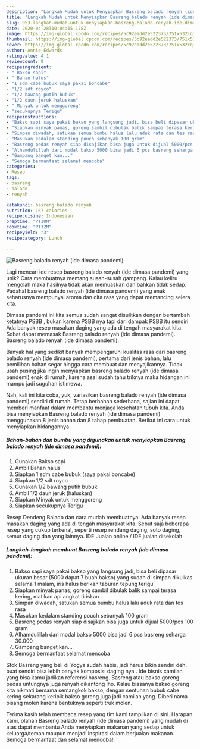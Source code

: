 ```yaml
---
description: "Langkah Mudah untuk Menyiapkan Basreng balado renyah (ide dimasa pandemi) Anti Gagal"
title: "Langkah Mudah untuk Menyiapkan Basreng balado renyah (ide dimasa pandemi) Anti Gagal"
slug: 953-langkah-mudah-untuk-menyiapkan-basreng-balado-renyah-ide-dimasa-pandemi-anti-gagal
date: 2020-04-28T10:04:15.178Z
image: https://img-global.cpcdn.com/recipes/5c92eadd2e522373/751x532cq70/basreng-balado-renyah-ide-dimasa-pandemi-foto-resep-utama.jpg
thumbnail: https://img-global.cpcdn.com/recipes/5c92eadd2e522373/751x532cq70/basreng-balado-renyah-ide-dimasa-pandemi-foto-resep-utama.jpg
cover: https://img-global.cpcdn.com/recipes/5c92eadd2e522373/751x532cq70/basreng-balado-renyah-ide-dimasa-pandemi-foto-resep-utama.jpg
author: Annie Edwards
ratingvalue: 4.1
reviewcount: 9
recipeingredient:
- " Bakso sapi"
- " Bahan halus"
- "1 sdm cabe bubuk saya pakai boncabe"
- "1/2 sdt royco"
- "1/2 bawang putih bubuk"
- "1/2 daun jeruk haluskan"
- " Minyak untuk menggoreng"
- "secukupnya Terigu"
recipeinstructions:
- "Bakso sapi saya pakai bakso yang langsung jadi, bisa beli dipasar ukuran besar (5000 dapat 7 buah bakso) yang sudah di simpan dikulkas selama 1 malam, iris halus berikan taburan tepung terigu"
- "Siapkan minyak panas, goreng sambil dibulak balik sampai terasa kering, matikan api angkat tiriskan"
- "Simpan diwadah, satukan semua bumbu halus lalu aduk rata dan tes rasa"
- "Masukan kedalam standing pouch sebanyak 100 gram"
- "Basreng pedas renyah siap disajikan bisa juga untuk dijual 5000/pcs 100 gram"
- "Alhamdulillah dari modal bakso 5000 bisa jadi 6 pcs basreng seharga 30.000"
- "Gampang banget kan..."
- "Semoga bermanfaat selamat mencoba"
categories:
- Resep
tags:
- basreng
- balado
- renyah

katakunci: basreng balado renyah 
nutrition: 167 calories
recipecuisine: Indonesian
preptime: "PT18M"
cooktime: "PT32M"
recipeyield: "3"
recipecategory: Lunch

---
```



![Basreng balado renyah (ide dimasa pandemi)](https://img-global.cpcdn.com/recipes/5c92eadd2e522373/751x532cq70/basreng-balado-renyah-ide-dimasa-pandemi-foto-resep-utama.jpg)

Lagi mencari ide resep basreng balado renyah (ide dimasa pandemi) yang unik? Cara membuatnya memang susah-susah gampang. Kalau keliru mengolah maka hasilnya tidak akan memuaskan dan bahkan tidak sedap. Padahal basreng balado renyah (ide dimasa pandemi) yang enak seharusnya mempunyai aroma dan cita rasa yang dapat memancing selera kita.

Dimasa pandemi ini kita semua sudah sangat disulitkan dengan bertambah ketatnya PSBB , bukan karena PSBB nya tapi dari dampak PSBB itu sendiri Ada banyak resep masakan daging yang ada di tengah masyarakat kita. Sobat dapat memasak Basreng balado renyah (ide dimasa pandemi). Basreng balado renyah (ide dimasa pandemi).

Banyak hal yang sedikit banyak mempengaruhi kualitas rasa dari basreng balado renyah (ide dimasa pandemi), pertama dari jenis bahan, lalu pemilihan bahan segar hingga cara membuat dan menyajikannya. Tidak usah pusing jika ingin menyiapkan basreng balado renyah (ide dimasa pandemi) enak di rumah, karena asal sudah tahu triknya maka hidangan ini mampu jadi suguhan istimewa.


Nah, kali ini kita coba, yuk, variasikan basreng balado renyah (ide dimasa pandemi) sendiri di rumah. Tetap berbahan sederhana, sajian ini dapat memberi manfaat dalam membantu menjaga kesehatan tubuh kita. Anda bisa menyiapkan Basreng balado renyah (ide dimasa pandemi) menggunakan 8 jenis bahan dan 8 tahap pembuatan. Berikut ini cara untuk menyiapkan hidangannya.

<!--inarticleads1-->

##### Bahan-bahan dan bumbu yang digunakan untuk menyiapkan Basreng balado renyah (ide dimasa pandemi):

1. Gunakan  Bakso sapi
1. Ambil  Bahan halus
1. Siapkan 1 sdm cabe bubuk (saya pakai boncabe)
1. Siapkan 1/2 sdt royco
1. Gunakan 1/2 bawang putih bubuk
1. Ambil 1/2 daun jeruk (haluskan)
1. Siapkan  Minyak untuk menggoreng
1. Siapkan secukupnya Terigu


Resep Dendeng Balado dan cara mudah membuatnya. Ada banyak resep masakan daging yang ada di tengah masyarakat kita. Sebut saja beberapa resep yang cukup terkenal, seperti resep rendang daging, soto daging, semur daging dan yang lainnya. IDE Jualan online / IDE jualan disekolah 

<!--inarticleads2-->

##### Langkah-langkah membuat Basreng balado renyah (ide dimasa pandemi):

1. Bakso sapi saya pakai bakso yang langsung jadi, bisa beli dipasar ukuran besar (5000 dapat 7 buah bakso) yang sudah di simpan dikulkas selama 1 malam, iris halus berikan taburan tepung terigu
1. Siapkan minyak panas, goreng sambil dibulak balik sampai terasa kering, matikan api angkat tiriskan
1. Simpan diwadah, satukan semua bumbu halus lalu aduk rata dan tes rasa
1. Masukan kedalam standing pouch sebanyak 100 gram
1. Basreng pedas renyah siap disajikan bisa juga untuk dijual 5000/pcs 100 gram
1. Alhamdulillah dari modal bakso 5000 bisa jadi 6 pcs basreng seharga 30.000
1. Gampang banget kan...
1. Semoga bermanfaat selamat mencoba


Stok Basreng yang beli di Yogya sudah habis, jadi harus bikin sendiri deh. buat sendiri bisa lebih banyak komposisi daging nya . Ide bisnis camilan yang bisa kamu jadikan referensi basreng. Basreng atau bakso goreng pedas untungnya juga renyah dikantong lho. Kalau biasanya bakso goreng kita nikmati bersama semangkok bakso, dengan sentuhan bubuk cabe kering sekarang keripik bakso goreng juga jadi camilan yang. Diberi nama pisang molen karena bentuknya seperti truk molen. 

Terima kasih telah membaca resep yang tim kami tampilkan di sini. Harapan kami, olahan Basreng balado renyah (ide dimasa pandemi) yang mudah di atas dapat membantu Anda menyiapkan makanan yang sedap untuk keluarga/teman maupun menjadi inspirasi dalam berjualan makanan. Semoga bermanfaat dan selamat mencoba!
